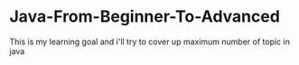 # Java-From-Beginner-To-Advanced
This is my learning goal and i'll try to cover up maximum number of topic in java
